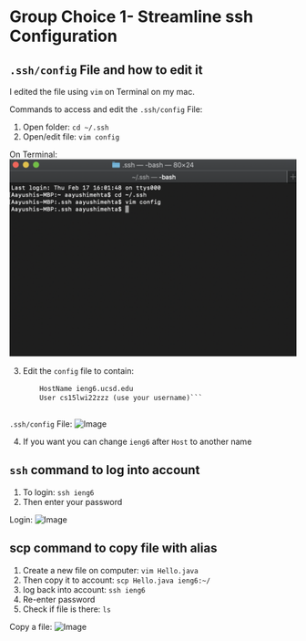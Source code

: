 # Group Choice 1- Streamline ssh Configuration

## ```.ssh/config``` File and how to edit it
I edited the file using ```vim``` on Terminal on my mac. 

Commands to access and edit the ```.ssh/config``` File:
1. Open folder: ```cd ~/.ssh```
2. Open/edit file: ```vim config```

On Terminal: ![Image](Terminal.png)

3. Edit the ```config``` file to contain: 
    ```Host ieng6
        HostName ieng6.ucsd.edu
        User cs15lwi22zzz (use your username)```
        
```.ssh/config``` File: ![Image](iengFile.png)

4. If you want you can change ```ieng6``` after ```Host``` to another name 

## ```ssh``` command to log into account 
1. To login: ```ssh ieng6```
2. Then enter your password

Login: ![Image](LogintoAccount.png)

## scp command to copy file with alias
1. Create a new file on computer: ```vim Hello.java```
2. Then copy it to account: ```scp Hello.java ieng6:~/```
3. log back into account: ```ssh ieng6```
4. Re-enter password
5. Check if file is there: ```ls```

Copy a file: ![Image](SCPCommand.png)

